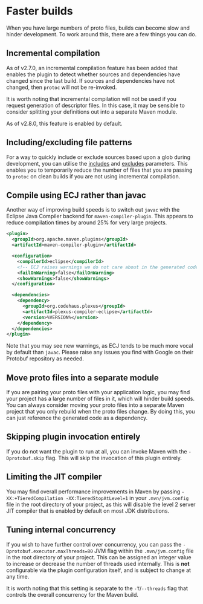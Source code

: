 # Faster builds

<div id="pmp-toc"></div>

When you have large numbers of proto files, builds can become slow and hinder development. To work
around this, there are a few things you can do.

## Incremental compilation

As of v2.7.0, an incremental compilation feature has been added that enables the
plugin to detect whether sources and dependencies have changed since the last build.
If sources and dependencies have not changed, then `protoc` will not be re-invoked.

It is worth noting that incremental compilation will not be used if you request generation of descriptor files.
In this case, it may be sensible to consider splitting your definitions out into a separate Maven module.

As of v2.8.0, this feature is enabled by default.

## Including/excluding file patterns

For a way to quickly include or exclude sources based upon a glob during development, you can utilise the
[includes](https://ascopes.github.io/protobuf-maven-plugin/generate-mojo.html#includes)
and
[excludes](https://ascopes.github.io/protobuf-maven-plugin/generate-mojo.html#excludes)
parameters. This enables you to temporarily reduce the number of files that you are passing to `protoc` on
clean builds if you are not using incremental compilation.

## Compile using ECJ rather than javac

Another way of improving build speeds is to switch out `javac` with the Eclipse Java Compiler
backend for `maven-compiler-plugin`. This appears to reduce compilation times by around 25%
for very large projects.

```xml
<plugin>
  <groupId>org.apache.maven.plugins</groupId>
  <artifactId>maven-compiler-plugin</artifactId>

  <configuration>
    <compilerId>eclipse</compilerId>
    <!-- ECJ raises warnings we do not care about in the generated code. -->
    <failOnWarning>false</failOnWarning>
    <showWarnings>false</showWarnings>
  </configuration>

  <dependencies>
    <dependency>
      <groupId>org.codehaus.plexus</groupId>
      <artifactId>plexus-compiler-eclipse</artifactId>
      <version>%VERSION%</version>
    </dependency>
  </dependencies>
</plugin>
```

Note that you may see new warnings, as ECJ tends to be much more vocal by default than `javac`.
Please raise any issues you find with Google on their Protobuf repository as needed.

## Move proto files into a separate module

If you are pairing your proto files with your application logic, you may find your project has a
large number of files in it, which will hinder build speeds. You can always consider moving your
proto files into a separate Maven project that you only rebuild when the proto files change. By
doing this, you can just reference the generated code as a dependency.

## Skipping plugin invocation entirely

If you do not want the plugin to run at all, you can invoke Maven with the `-Dprotobuf.skip` flag. This will
skip the invocation of this plugin entirely.

## Limiting the JIT compiler

You may find overall performance improvements in Maven by passing 
`-XX:+TieredCompilation -XX:TieredStopAtLevel=1` in your `.mvn/jvm.config` file in the root directory of your
project, as this will disable the level 2 server JIT compiler that is enabled by default on most JDK
distributions.

## Tuning internal concurrency

If you wish to have further control over concurrency, you can pass the `-Dprotobuf.executor.maxThreads=80` JVM flag
within the `.mvn/jvm.config` file in the root directory of your project. This can be assigned an integer value
to increase or decrease the number of threads used internally. This is **not** configurable via the plugin
configuration itself, and is subject to change at any time.

It is worth noting that this setting is separate to the `-T`/`--threads` flag that controls the overall concurrency
for the Maven build.
